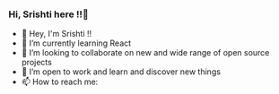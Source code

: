 ### Hi, Srishti here !!👋

- 🔭 Hey, I'm Srishti !!
- 🌱 I’m currently learning React 
- 👯 I’m looking to collaborate on new and wide range of open source projects
- 🤔 I’m open to work and learn and discover new things
- 📫 How to reach me:
